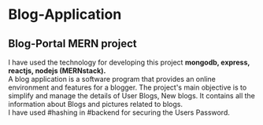 # Blog-Application
## Blog-Portal MERN project 

I have used the technology for developing this project <b>mongodb, express, reactjs, nodejs (MERNstack). </b> </br>
A blog application is a software program that provides an online environment and features for a blogger.
The project's main objective is to simplify and manage the details of User Blogs, New blogs. It contains all the information about Blogs and pictures related to blogs.  
I have used #hashing in #backend for securing the Users Password.</br>

